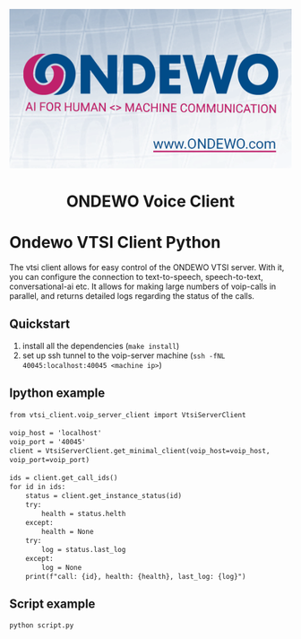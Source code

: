 <p align="center">
    <a href="https://www.ondewo.com">
      <img alt="ONDEWO Logo" src="https://raw.githubusercontent.com/ondewo/ondewo-logos/master/github/ondewo_logo_github_2.png"/>
    </a>
  <h1 align="center">
    ONDEWO Voice Client
  </h1>
</p>

# Ondewo VTSI Client Python

The vtsi client allows for easy control of the ONDEWO VTSI server. With it, you can configure the connection to text-to-speech, speech-to-text, conversational-ai etc. It allows for making large numbers of voip-calls in parallel, and returns detailed logs regarding the status of the calls.

## Quickstart

1) install all the dependencies (`make install`)
2) set up ssh tunnel to the voip-server machine (`ssh -fNL 40045:localhost:40045 <machine ip>`)

## Ipython example
```
from vtsi_client.voip_server_client import VtsiServerClient

voip_host = 'localhost'
voip_port = '40045'
client = VtsiServerClient.get_minimal_client(voip_host=voip_host, voip_port=voip_port)

ids = client.get_call_ids()
for id in ids:
    status = client.get_instance_status(id)
    try:
        health = status.helth
    except:
        health = None
    try:
        log = status.last_log
    except:
        log = None
    print(f"call: {id}, health: {health}, last_log: {log}")
```

## Script example
```
python script.py
```
